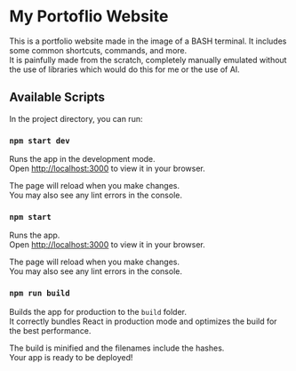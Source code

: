 # My Portoflio Website

This is a portfolio website made in the image of a BASH terminal. It includes some common shortcuts, commands, and more.  
It is painfully made from the scratch, completely manually emulated without the use of libraries which would do this for me or the use of AI.

## Available Scripts

In the project directory, you can run:

### `npm start dev`

Runs the app in the development mode.\
Open [http://localhost:3000](http://localhost:3000) to view it in your browser.

The page will reload when you make changes.\
You may also see any lint errors in the console.

### `npm start`

Runs the app.\
Open [http://localhost:3000](http://localhost:3000) to view it in your browser.

The page will reload when you make changes.\
You may also see any lint errors in the console.

### `npm run build`

Builds the app for production to the `build` folder.\
It correctly bundles React in production mode and optimizes the build for the best performance.

The build is minified and the filenames include the hashes.\
Your app is ready to be deployed!
